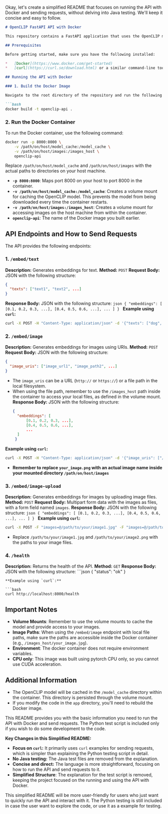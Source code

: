 Okay, let's create a simplified README that focuses on running the API with Docker and sending requests, without delving into Java testing. We'll keep it concise and easy to follow.

```markdown
# OpenCLIP FastAPI API with Docker

This repository contains a FastAPI application that uses the OpenCLIP model for generating text and image embeddings. The application is containerized using Docker for easy deployment.

## Prerequisites

Before getting started, make sure you have the following installed:

*   [Docker](https://www.docker.com/get-started)
*   [curl](https://curl.se/download.html) or a similar command-line tool for sending HTTP requests

## Running the API with Docker

### 1. Build the Docker Image

Navigate to the root directory of the repository and run the following command to build the Docker image:

```bash
docker build -t openclip-api .
```

### 2. Run the Docker Container

To run the Docker container, use the following command:

```bash
docker run -p 8000:8000 \
    -v /path/on/host/model_cache:/model_cache \
    -v /path/on/host/images:/images_host \
    openclip-api
```

Replace `/path/on/host/model_cache` and `/path/on/host/images` with the actual paths to directories on your host machine.

*   **`-p 8000:8000`**: Maps port 8000 on your host to port 8000 in the container.
*   **`-v /path/on/host/model_cache:/model_cache`**: Creates a volume mount for caching the OpenCLIP model. This prevents the model from being downloaded every time the container restarts.
*   **`-v /path/on/host/images:/images_host`**: Creates a volume mount for accessing images on the host machine from within the container.
*   **`openclip-api`**: The name of the Docker image you built earlier.

## API Endpoints and How to Send Requests

The API provides the following endpoints:

### 1. `/embed/text`

**Description:** Generates embeddings for text.
**Method:** `POST`
**Request Body:** JSON with the following structure:
   ```json
   {
     "texts": ["text1", "text2", ...]
   }
   ```
**Response Body:** JSON with the following structure:
    ```json
    {
      "embeddings": [
          [0.1, 0.2, 0.3, ...],
          [0.4, 0.5, 0.6, ...],
          ...
      ]
     }
    ```
**Example using `curl`:**
   ```bash
   curl -X POST -H "Content-Type: application/json" -d '{"texts": ["dog", "cat"]}' http://localhost:8000/embed/text
   ```

### 2. `/embed/image`

**Description:** Generates embeddings for images using URIs.
**Method:** `POST`
**Request Body:** JSON with the following structure:

   ```json
   {
     "image_uris": ["image_url1", "image_path2", ...]
   }
   ```

  * The `image_uris` can be a URL (`http://` or `https://`) or a file path in the local filesystem.
  * When using the file path, remember to use the `/images_host` path inside the container to access your local files, as defined in the volume mount.
**Response Body:** JSON with the following structure:
    ```json
    {
      "embeddings": [
          [0.1, 0.2, 0.3, ...],
          [0.4, 0.5, 0.6, ...],
          ...
      ]
     }
    ```

**Example using `curl`:**

```bash
curl -X POST -H "Content-Type: application/json" -d '{"image_uris": ["/images_host/your_image_1.png", "/images_host/your_image_1.png"]}' http://localhost:8000/embed/image
```

*   **Remember to replace `your_image.png` with an actual image name inside your mounted directory `/path/on/host/images`**

### 3. `/embed/image-upload`

**Description:** Generates embeddings for images by uploading image files.
**Method:** `POST`
**Request Body:**  Multipart form data with the images as files, with a form field named `images`.
**Response Body:** JSON with the following structure:
    ```json
    {
      "embeddings": [
          [0.1, 0.2, 0.3, ...],
          [0.4, 0.5, 0.6, ...],
          ...
      ]
     }
    ```
**Example using `curl`:**

```bash
curl -X POST -F "images=@/path/to/your/image1.jpg" -F "images=@/path/to/your/image2.png" http://localhost:8000/embed/image-upload
```

*   Replace `/path/to/your/image1.jpg` and `/path/to/your/image2.png` with the paths to your image files.

### 4. `/health`

**Description:** Returns the health of the API.
**Method:** `GET`
**Response Body:** JSON with the following structure:
    ```json
    {
        "status": "ok"
    }
   ```
**Example using `curl`:**

```bash
curl http://localhost:8000/health
```

## Important Notes

*   **Volume Mounts**: Remember to use the volume mounts to cache the model and provide access to your images.
*   **Image Paths**: When using the `/embed/image` endpoint with local file paths, make sure the paths are accessible inside the Docker container (e.g., `/images_host/your_image.jpg`).
*   **Environment**:  The docker container does not require environment variables.
*   **CPU only**: This image was built using pytorch CPU only, so you cannot use CUDA acceleration.

## Additional Information

*   The OpenCLIP model will be cached in the `/model_cache` directory within the container. This directory is persisted through the volume mount.
*   If you modify the code in the `app` directory, you'll need to rebuild the Docker image.

This README provides you with the basic information you need to run the API with Docker and send requests. The Python test script is included only if you wish to do some development to the code.


**Key Changes in this Simplified README:**

*   **Focus on `curl`:**  It primarily uses `curl` examples for sending requests, which is simpler than explaining the Python testing script in detail.
*   **No Java testing:**  The Java test files are removed from the explanation.
*   **Concise and direct:** The language is more straightforward, focusing on how to run the API and send requests to it.
*  **Simplified Structure**: The explanation for the test script is removed, keeping the project focused on the running and using the API with Docker.

This simplified README will be more user-friendly for users who just want to quickly run the API and interact with it. The Python testing is still included in case the user want to explore the code, or use it as a example for testing.
